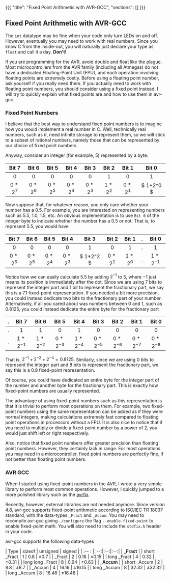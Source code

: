 {{{
    "title": "Fixed Point Arithmetic with AVR-GCC",
    "sections": []
}}}

Fixed Point Arithmetic with AVR-GCC
---------------------------------------------------------

The `int` datatype may be fine when your code only turn LEDs on and off. However, eventually you may need to work with real numbers. Since you know C from the inside-out, you will naturally just declare your type as `float` and call it a day. **Don't!**

If you are programming for the AVR, avoid double and float like the plague. Most microcontrollers from the AVR family (including all Atmegas) do not have a dedicated Floating-Point Unit (FPU), and each operation involving floating points are extremely costly. Before using a floating point number, ask yourself if you really need them. If you actually need to work with floating point numbers, you should consider using a fixed point instead. I will try to quickly explain what fixed points are and how to use them in avr-gcc.

### Fixed Point Numbers
I believe that the best way to understand fixed point numbers is to imagine how you would implement a real number in C. Well, technically real numbers, such as $\pi$, need infinite storage to represent them, so we will stick to a subset of rational numbers, namely those that can be represented by our choice of fixed point numbers.

Anyway, consider an integer (for example, 5) represented by a byte:

|     Bit 7      | Bit 6 | Bit 5 | Bit 4 | Bit 3 | Bit 2 | Bit 1 | Bit 0 |
|:--------------:|:-----:|:-----:|:-----:|:-----:|:-----:|:-----:|:-----:|
|        0      |   0   |   0   |   0   |   0   |   1   |   0   |   1   |
|    $0*2^7$     |$0*2^6$|$0*2^5$|$0*2^4$|$0*2^3$| $1*2^2$ |$0*2^1$|$ 1*2^0 $|

Now suppose that, for whatever reason, you only care whether your number has a 0.5. For example, you are interested on representing numbers such as 5.5, 1.0, 1.5, etc. An obvious implementation is to use `Bit 0` of the integer byte to indicate whether the number has a 0.5 or not. That is, to represent 5.5, you would have

| Bit 7 | Bit 6 | Bit 5 | Bit 4 | Bit 3 | Bit 2 | Bit 1 | . |Bit 0  |
|:-----:|:-----:|:-----:|:-----:|:-----:|:-----:|:-----:|:-:|:------:|
|   0   |   0   |   0   |   0   |   1   |   0   |   1   | . |   1    |
|$0*2^6$|$0*2^5$|$0*2^4$|$0*2^3$|$ 1*2^2 $|$0*2^1$| $1*2^0$ | . |$1*2^{-1}$|

Notice how we can easily calculate 5.5 by adding $2^{-1}$ to 5, where $-1$ just means its position is immediately after the dot. Since we are using 7 bits to represent the integer part and 1 bit to represent the fractionary part, we say this is a 7.1 fixed-point representation. If you needed a bit more precision, you could instead dedicate two bits to the fractionary part of your number. Alternatively, if all you cared about was numbers between 0 and 1, such as 0.8125, you could instead dedicate the entire byte for the fractionary part

| . | Bit 7 | Bit 6 | Bit 5 | Bit 4 | Bit 3 | Bit 2 | Bit 1 | Bit 0  |
|:-:|:-----:|:-----:|:-----:|:-----:|:-----:|:-----:|:-----:|:------:|
| . |   1    |   1    |    0   |    1   |    0   |    0   |    0   |   0    |
| . |$1*2^{-1}$|$1*2^{-2}$|$0*2^{-3}$|$1*2^{-4}$|$0*2^{-5}$|$0*2^{-6}$|$0*2^{-7}$|$0*2^{-8}$|

That is, $2^{-1} + 2^{-2}+2^{-4}  = 0.8125$. Similarly, since we are using 0 bits to represent the integer part and 8 bits to represent the fractionary part, we say this is a 0.8 fixed-point representation.

Of course, you could have dedicated an entire byte for the integer part of the number and another byte for the fractionary part. This is exactly how fixed-point numbers are usually represented.

 The advantage of using fixed-point numbers such as this representation is that it is trivial to perform most operations on them. For example, two fixed-point numbers using the same representation can be added as if they were normal integers, making calculations extremely fast compared to floating point operations in processors without a FPU. It is also nice to notice that if you need to multiply or divide a fixed-point number by a power of 2, you would just shift left or right respectively.

Also, notice that fixed point numbers offer greater precision than floating point numbers. However, they certainly lack in range. For most operations you may need in a microcontroller, fixed point numbers are perfectly fine, if not better than floating point numbers.

### AVR GCC
When I started using fixed-point numbers in the AVR, I wrote a very simple library to perform most common operations. However, I quickly jumped to a more polished library such as the [avrfix](http://avrfix.sourceforge.net/).

Recently, however, external libraries are not needed anymore. Since version 4.8, avr-gcc supports fixed-point arithmetic according to ISO/IEC TR 18037 standard, with the data-types `_Fract` and `_Accum`. You may need to recompile avr-gcc giving `./configure` the flag `--enable-fixed-point` to enable fixed-point math. You will also need to include the `stdfix.h` header in your code.

avr-gcc supports the following data-types

| Type | sizeof | unsigned | signed |
| :-- : | :--:|:--:|:--:|
| **_Fract** |
| short _Fract | 1 | 0.8 | $\pm$0.7 |
| _Fract | 2 | 0.16 | $\pm$0.15 |
| long _Fract | 4 | 0.32 | $\pm$0.31 |
| long long _Fract | 8 | 0.64 | $\pm$0.63 |
| **_Accum** |
| short _Accum | 2 | 8.8 | $\pm$8.7 |
| _Accum | 4 | 16.16 | $\pm$16.15 |
| long _Accum | 8 | 32.32 | $\pm$32.32 |
| long _Accum | 8 | 16.48 | $\pm$16.48 |
